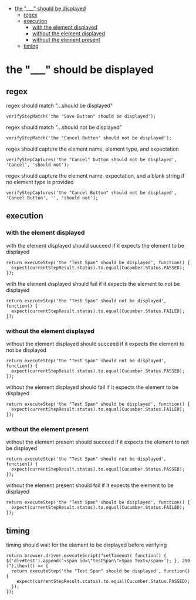 * [the "\_\_\_" should be displayed](the-"\_\_\_"-should-be-displayed)
    * [regex](regex)
    * [execution](execution)
        * [with the element displayed](with-the-element-displayed)
        * [without the element displayed](without-the-element-displayed)
        * [without the element present](without-the-element-present)
    * [timing](timing)
# the "\_\_\_" should be displayed
## regex
 regex should match "...should be displayed"

```
verifyStepMatch('the "Save Button" should be displayed');
```


 regex should match "...should not be displayed"

```
verifyStepMatch('the "Cancel Button" should not be displayed');
```


 regex should capture the element name, element type, and expectation

```
verifyStepCaptures('the "Cancel" button should not be displayed', 'Cancel', 'should not');
```


 regex should capture the element name, expectation, and a blank string if no element type is provided

```
verifyStepCaptures('the "Cancel Button" should not be displayed', 'Cancel Button', '', 'should not');
```


## execution
### with the element displayed
 with the element displayed should succeed if it expects the element to be displayed

```
return executeStep('the "Test Span" should be displayed', function() {
  expect(currentStepResult.status).to.equal(Cucumber.Status.PASSED);
});
```


 with the element displayed should fail if it expects the element to not be displayed

```
return executeStep('the "Test Span" should not be displayed', function() {
  expect(currentStepResult.status).to.equal(Cucumber.Status.FAILED);
});
```


### without the element displayed
 without the element displayed should succeed if it expects the element to not be displayed

```
return executeStep('the "Test Span" should not be displayed', function() {
  expect(currentStepResult.status).to.equal(Cucumber.Status.PASSED);
});
```


 without the element displayed should fail if it expects the element to be displayed

```
return executeStep('the "Test Span" should be displayed', function() {
  expect(currentStepResult.status).to.equal(Cucumber.Status.FAILED);
});
```


### without the element present
 without the element present should succeed if it expects the element to not be displayed

```
return executeStep('the "Test Span" should not be displayed', function() {
  expect(currentStepResult.status).to.equal(Cucumber.Status.PASSED);
});
```


 without the element present should fail if it expects the element to be displayed

```
return executeStep('the "Test Span" should be displayed', function() {
  expect(currentStepResult.status).to.equal(Cucumber.Status.FAILED);
});
```


## timing
 timing should wait for the element to be displayed before verifying

```
return browser.driver.executeScript("setTimeout( function() { $('div#test').append('<span id=\"testSpan\">Span Text</span>'); }, 200 )").then(() => {
  return executeStep('the "Test Span" should be displayed', function() {
    expect(currentStepResult.status).to.equal(Cucumber.Status.PASSED);
  });
});
```
